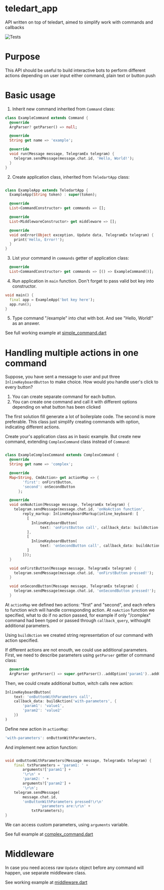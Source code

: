 # teledart_app
API written on top of teledart, aimed to simplify work with commands and callbacks

![Tests](https://github.com/ASGAlex/teledart_app/workflows/Tests/badge.svg)

# Purpose

This API should be useful to build interactive bots to perform different actions depending on user input either command, plain text or button push

# Basic usage

1. Inherit new command inherited from `Command` class:
``` dart
class ExampleCommand extends Command {
  @override
  ArgParser? getParser() => null;

  @override
  String get name => 'example';

  @override
  void run(Message message, TelegramEx telegram) {
    telegram.sendMessage(message.chat.id, 'Hello, World!');
  }
}
```
2. Create application class, inherited from `TeledartApp` class:
```dart

class ExampleApp extends TeledartApp {
  ExampleApp(String token) : super(token);

  @override
  List<CommandConstructor> get commands => [];

  @override
  List<MiddlewareConstructor> get middleware => [];

  @override
  void onError(Object exception, Update data, TelegramEx telegram) {
    print('Hello, Error!');
  }
}
```
3. List your command in `commands` getter of application class:
```dart
  @override
  List<CommandConstructor> get commands => [() => ExampleCommand()];
```
4. Run application in `main` function. Don't forget to pass valid bot key into constructor.
```dart
void main() {
  final app = ExampleApp('bot key here');
  app.run();
}
```
5. Type command "/example" into chat with bot. And see "Hello, World!" as an answer.

See full working example at [simple_command.dart](example/lib/simple_command.dart)

# Handling multiple actions in one command

Suppose, you have sent a message to user and put three `InlineKeyboardButton` to make choice. How would you handle user's click to every button?
 1. You can create separate command for each button.
 2. You can create one command and call it with different options depending on what button has been clicked

The first solution fill generate a lot of boilerplate code. The second is more preferable. This class just simplify creating commands with option, indicating different actions.

Create your's application class as in basic example. But create new command, extending `ComplexCommand` class instead of `Command`:

```dart

class ExampleComplexCommand extends ComplexCommand {
  @override
  String get name => 'complex';

  @override
  Map<String, CmdAction> get actionMap => {
        'first': onFirstButton,
        'second': onSecondButton
      };

  @override
  void onNoAction(Message message, TelegramEx telegram) {
    telegram.sendMessage(message.chat.id, 'onNoAction function',
        reply_markup: InlineKeyboardMarkup(inline_keyboard: [
          [
            InlineKeyboardButton(
                text: 'onFirstButton call', callback_data: buildAction('first'))
          ],
          [
            InlineKeyboardButton(
                text: 'onSecondButton call', callback_data: buildAction('second'))
          ]
        ]));
  }

  void onFirstButton(Message message, TelegramEx telegram) {
    telegram.sendMessage(message.chat.id, 'onFirstButton pressed!');
  }

  void onSecondButton(Message message, TelegramEx telegram) {
    telegram.sendMessage(message.chat.id, 'onSecondButton pressed!');
  }
```

At `actionMap` we defined two actions: "first" and "second", and each refers to function wich will handle corresponding action. At `noAction` function we specified, what to do if no action passed, for example if only "/complex" command had been typed or passed through `callback_query`, withought additional parameters. 

Using `buildAction` we created string representation of our command with action specified. 

If different actions are not enouth, we could use additional parameters. First, we need to describe parameters using `getParser` getter of command class:

```dart
  @override
  ArgParser getParser() => super.getParser()..addOption('param1')..addOption('param2');
```
Then, we could create additional button, witch calls new action:
```dart
InlineKeyboardButton(
    text: 'onButtonWithParameters call',
    callback_data: buildAction('with-parameters', {
        'param1': 'value1', 
        'param2': 'value2'
    })
)
```
Define new action in `actionMap`:
```dart
'with-parameters': onButtonWithParameters,
```
And implement new action function: 
```dart

void onButtonWithParameters(Message message, TelegramEx telegram) {
    final txtParameters = 'param1: ' +
        arguments?['param1'] +
        '\r\n' +
        'param2: ' +
        arguments?['param2'] +
        '\r\n';
    telegram.sendMessage(
        message.chat.id,
        'onButtonWithParameters pressed!\r\n'
                'parameters are:\r\n' +
            txtParameters);
}
```
We can access custom parameters, using `arguments` variable. 

See full example at [complex_command.dart](example/lib/complex_command.dart)

# Middleware

In case you need access raw `Update` object before any command will happen, use separate middleware class.

See working example at [middleware.dart](example/lib/middleware.dart) 